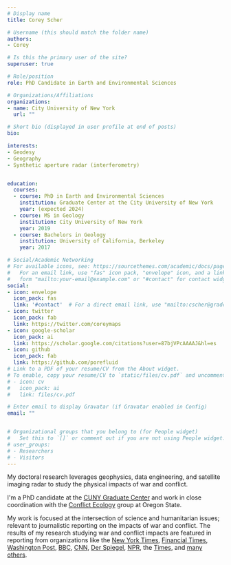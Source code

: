 ```yaml
---
# Display name
title: Corey Scher

# Username (this should match the folder name)
authors:
- Corey

# Is this the primary user of the site?
superuser: true

# Role/position
role: PhD Candidate in Earth and Environmental Sciences

# Organizations/Affiliations
organizations:
- name: City University of New York
  url: ""

# Short bio (displayed in user profile at end of posts)
bio: 

interests:
- Geodesy
- Geography
- Synthetic aperture radar (interferometry)


education:
  courses:
  - course: PhD in Earth and Environmental Sciences
    institution: Graduate Center at the City University of New York
    year: (expected 2024)
  - course: MS in Geology
    institution: City University of New York
    year: 2019
  - course: Bachelors in Geology
    institution: University of California, Berkeley
    year: 2017

# Social/Academic Networking
# For available icons, see: https://sourcethemes.com/academic/docs/page-builder/#icons
#   For an email link, use "fas" icon pack, "envelope" icon, and a link in the
#   form "mailto:your-email@example.com" or "#contact" for contact widget.
social:
- icon: envelope
  icon_pack: fas
  link: '#contact'  # For a direct email link, use "mailto:cscher@gradcenter.cuny.edu".
- icon: twitter
  icon_pack: fab
  link: https://twitter.com/coreymaps
- icon: google-scholar
  icon_pack: ai
  link: https://scholar.google.com/citations?user=87bjVPcAAAAJ&hl=es
- icon: github
  icon_pack: fab
  link: https://github.com/porefluid
# Link to a PDF of your resume/CV from the About widget.
# To enable, copy your resume/CV to `static/files/cv.pdf` and uncomment the lines below.
# - icon: cv
#   icon_pack: ai
#   link: files/cv.pdf

# Enter email to display Gravatar (if Gravatar enabled in Config)
email: ""


# Organizational groups that you belong to (for People widget)
#   Set this to `[]` or comment out if you are not using People widget.
# user_groups:
# - Researchers
# - Visitors
---
```


My doctoral research leverages geophysics, data engineering, and satellite imaging radar to study the physical impacts of war and conflict.

I'm a PhD candidate at the [CUNY Graduate Center](https://www.gc.cuny.edu/earth-and-environmental-sciences) and work in close coordination with the [Conflict Ecology](https://www.conflict-ecology.org) group at Oregon State.

My work is focused at the intersection of science and humanitarian issues; relevant to journalistic reporting on the impacts of war and conflict. The results of my research studying war and conflict impacts are featured in reporting from organizations like the [New York Times](https://www.nytimes.com/interactive/2023/10/07/world/middleeast/israel-gaza-maps.html?smid=url-share#gaza-damage-nov-7), [Financial Times](https://ig.ft.com/gaza-damage/), [Washington Post](https://www.washingtonpost.com/world/2023/07/07/ethiopia-massacre-graves/), [BBC](https://www.bbc.co.uk/news/world-middle-east-20415675), [CNN](https://www.cnn.com/interactive/2023/middleeast/map-humanitarian-aid-water-power-hospitals-gaza-strip-dg/), [Der Spiegel](https://www.spiegel.de/ausland/israel-gaza-krieg-der-konflikt-mit-der-hamas-in-grafiken-und-karten-a-3967f2d7-9923-47e1-9eed-a09c543d24bd), [NPR](https://www.npr.org/2023/11/09/1211571220/israel-gaza-damage-map-satellite-imagery), the [Times](https://www.thetimes.co.uk/article/what-happening-gaza-map-israel-hamas-lqc8q5zns), and [many others](https://docs.google.com/spreadsheets/d/1_XVQx97hH3n31XPoYimmIstnZUhof8a5Z5rt3Z2VZg4).



